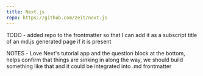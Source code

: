 ```yaml
---
title: Next.js
repo: https://github.com/zeit/next.js
---
```


TODO - added repo to the frontmatter so that I can add it as a subscript title of an md.js generated page if it is present

NOTES - Love Next's tutorial app and the question block at the bottom, helps confirm that things are sinking in along the way, we should build something like that and it could be integrated into .md frontmatter